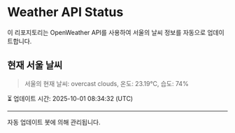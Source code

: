 
# Weather API Status

이 리포지토리는 OpenWeather API를 사용하여 서울의 날씨 정보를 자동으로 업데이트합니다.

## 현재 서울 날씨
> 서울의 현재 날씨: overcast clouds, 온도: 23.19°C, 습도: 74%

⏳ 업데이트 시간: 2025-10-01 08:34:32 (UTC)

---
자동 업데이트 봇에 의해 관리됩니다.
